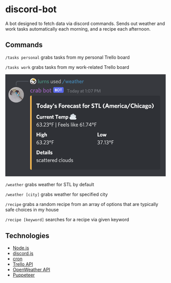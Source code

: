 # discord-bot

A bot designed to fetch data via discord commands. Sends out weather and work tasks automatically each morning, and a recipe each afternoon.

## Commands

`/tasks personal` grabs tasks from my personal Trello board

`/tasks work` grabs tasks from my work-related Trello board

![](/src/weather.png 'Example of /weather command')

`/weather` grabs weather for STL by default

`/weather [city]` grabs weather for specified city

`/recipe` grabs a random recipe from an array of options that are typically safe choices in my house

`/recipe [keyword]` searches for a recipe via given keyword

## Technologies

- [Node.js](https://nodejs.org/)
- [discord.js](https://discord.js.org/)
- [cron](https://npmjs.com/package/cron)
- [Trello API](https://developer.atlassian.com/cloud/trello/)
- [OpenWeather API](https://openweathermap.org/)
- [Puppeteer](https://github.com/puppeteer/puppeteer)
